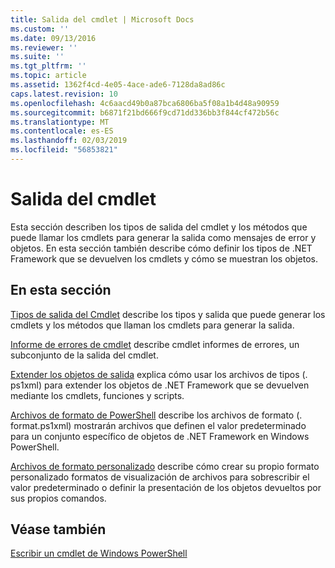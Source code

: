 ```yaml
---
title: Salida del cmdlet | Microsoft Docs
ms.custom: ''
ms.date: 09/13/2016
ms.reviewer: ''
ms.suite: ''
ms.tgt_pltfrm: ''
ms.topic: article
ms.assetid: 1362f4cd-4e05-4ace-ade6-7128da8ad86c
caps.latest.revision: 10
ms.openlocfilehash: 4c6aacd49b0a87bca6806ba5f08a1b4d48a90959
ms.sourcegitcommit: b6871f21bd666f9cd71dd336bb3f844cf472b56c
ms.translationtype: MT
ms.contentlocale: es-ES
ms.lasthandoff: 02/03/2019
ms.locfileid: "56853821"
---
```

# <a name="cmdlet-output"></a>Salida del cmdlet

Esta sección describen los tipos de salida del cmdlet y los métodos que puede llamar los cmdlets para generar la salida como mensajes de error y objetos. En esta sección también describe cómo definir los tipos de .NET Framework que se devuelven los cmdlets y cómo se muestran los objetos.

## <a name="in-this-section"></a>En esta sección

[Tipos de salida del Cmdlet](./types-of-cmdlet-output.md) describe los tipos y salida que puede generar los cmdlets y los métodos que llaman los cmdlets para generar la salida.

[Informe de errores de cmdlet](./cmdlet-error-reporting.md) describe cmdlet informes de errores, un subconjunto de la salida del cmdlet.

[Extender los objetos de salida](./extending-output-objects.md) explica cómo usar los archivos de tipos (. ps1xml) para extender los objetos de .NET Framework que se devuelven mediante los cmdlets, funciones y scripts.

[Archivos de formato de PowerShell](../format/powershell-formatting-files.md) describe los archivos de formato (. format.ps1xml) mostrarán archivos que definen el valor predeterminado para un conjunto específico de objetos de .NET Framework en Windows PowerShell.

[Archivos de formato personalizado](./custom-formatting-files.md) describe cómo crear su propio formato personalizado formatos de visualización de archivos para sobrescribir el valor predeterminado o definir la presentación de los objetos devueltos por sus propios comandos.

## <a name="see-also"></a>Véase también

[Escribir un cmdlet de Windows PowerShell](./writing-a-windows-powershell-cmdlet.md)

